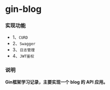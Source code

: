 # gin-blog

### 实现功能
- 1、`CURD`
- 2、`Swagger`
- 3、`日志管理`
- 4、`JWT鉴权`

### 说明
<strong>Gin框架学习记录，主要实现一个 blog 的 API 应用。
